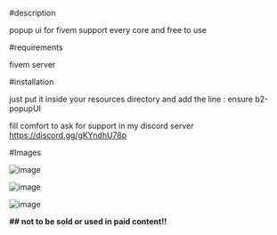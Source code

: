 #description

popup ui for fivem support every core and free to use

#requirements

fivem server

#installation

just put it inside your resources directory 
and  add the line : ensure b2-popupUI

fill comfort to ask for support in my discord server
https://discord.gg/gKYndhU78p

#Images

![image](https://cdn.discordapp.com/attachments/806614994312495155/1019342092222345236/unknown.png)

![image](https://cdn.discordapp.com/attachments/806614994312495155/1019342287324581888/unknown.png)

![image](https://cdn.discordapp.com/attachments/806614994312495155/1019342418136535070/unknown.png)

**## not to be sold or used in paid content!!**
